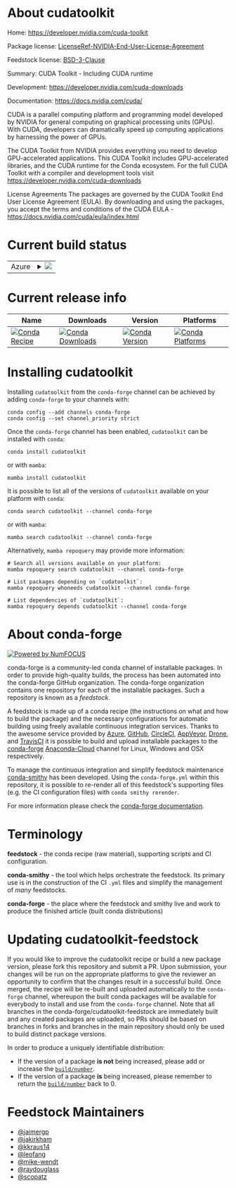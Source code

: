 About cudatoolkit
=================

Home: https://developer.nvidia.com/cuda-toolkit

Package license: [LicenseRef-NVIDIA-End-User-License-Agreement](https://docs.nvidia.com/cuda/eula/index.html)

Feedstock license: [BSD-3-Clause](https://github.com/conda-forge/cudatoolkit-feedstock/blob/main/LICENSE.txt)

Summary: CUDA Toolkit - Including CUDA runtime

Development: https://developer.nvidia.com/cuda-downloads

Documentation: https://docs.nvidia.com/cuda/

CUDA is a parallel computing platform and programming model developed by NVIDIA for general computing on graphical processing units (GPUs). With CUDA, developers can dramatically speed up computing applications by harnessing the power of GPUs.

The CUDA Toolkit from NVIDIA provides everything you need to develop GPU-accelerated applications. This CUDA Toolkit includes GPU-accelerated libraries, and the CUDA runtime for the Conda ecosystem. For the full CUDA Toolkit with a compiler and development tools visit https://developer.nvidia.com/cuda-downloads

License Agreements
The packages are governed by the CUDA Toolkit End User License Agreement (EULA). By downloading and using the packages, you accept the terms and conditions of the CUDA EULA - https://docs.nvidia.com/cuda/eula/index.html


Current build status
====================


<table>
    
  <tr>
    <td>Azure</td>
    <td>
      <details>
        <summary>
          <a href="https://dev.azure.com/conda-forge/feedstock-builds/_build/latest?definitionId=10936&branchName=main">
            <img src="https://dev.azure.com/conda-forge/feedstock-builds/_apis/build/status/cudatoolkit-feedstock?branchName=main">
          </a>
        </summary>
        <table>
          <thead><tr><th>Variant</th><th>Status</th></tr></thead>
          <tbody><tr>
              <td>linux_64_major_minor_ver10.0</td>
              <td>
                <a href="https://dev.azure.com/conda-forge/feedstock-builds/_build/latest?definitionId=10936&branchName=main">
                  <img src="https://dev.azure.com/conda-forge/feedstock-builds/_apis/build/status/cudatoolkit-feedstock?branchName=main&jobName=linux&configuration=linux_64_major_minor_ver10.0" alt="variant">
                </a>
              </td>
            </tr><tr>
              <td>linux_64_major_minor_ver10.1</td>
              <td>
                <a href="https://dev.azure.com/conda-forge/feedstock-builds/_build/latest?definitionId=10936&branchName=main">
                  <img src="https://dev.azure.com/conda-forge/feedstock-builds/_apis/build/status/cudatoolkit-feedstock?branchName=main&jobName=linux&configuration=linux_64_major_minor_ver10.1" alt="variant">
                </a>
              </td>
            </tr><tr>
              <td>linux_64_major_minor_ver10.2</td>
              <td>
                <a href="https://dev.azure.com/conda-forge/feedstock-builds/_build/latest?definitionId=10936&branchName=main">
                  <img src="https://dev.azure.com/conda-forge/feedstock-builds/_apis/build/status/cudatoolkit-feedstock?branchName=main&jobName=linux&configuration=linux_64_major_minor_ver10.2" alt="variant">
                </a>
              </td>
            </tr><tr>
              <td>linux_64_major_minor_ver11.0</td>
              <td>
                <a href="https://dev.azure.com/conda-forge/feedstock-builds/_build/latest?definitionId=10936&branchName=main">
                  <img src="https://dev.azure.com/conda-forge/feedstock-builds/_apis/build/status/cudatoolkit-feedstock?branchName=main&jobName=linux&configuration=linux_64_major_minor_ver11.0" alt="variant">
                </a>
              </td>
            </tr><tr>
              <td>linux_64_major_minor_ver11.1</td>
              <td>
                <a href="https://dev.azure.com/conda-forge/feedstock-builds/_build/latest?definitionId=10936&branchName=main">
                  <img src="https://dev.azure.com/conda-forge/feedstock-builds/_apis/build/status/cudatoolkit-feedstock?branchName=main&jobName=linux&configuration=linux_64_major_minor_ver11.1" alt="variant">
                </a>
              </td>
            </tr><tr>
              <td>linux_64_major_minor_ver11.2.2</td>
              <td>
                <a href="https://dev.azure.com/conda-forge/feedstock-builds/_build/latest?definitionId=10936&branchName=main">
                  <img src="https://dev.azure.com/conda-forge/feedstock-builds/_apis/build/status/cudatoolkit-feedstock?branchName=main&jobName=linux&configuration=linux_64_major_minor_ver11.2.2" alt="variant">
                </a>
              </td>
            </tr><tr>
              <td>linux_64_major_minor_ver11.3.1</td>
              <td>
                <a href="https://dev.azure.com/conda-forge/feedstock-builds/_build/latest?definitionId=10936&branchName=main">
                  <img src="https://dev.azure.com/conda-forge/feedstock-builds/_apis/build/status/cudatoolkit-feedstock?branchName=main&jobName=linux&configuration=linux_64_major_minor_ver11.3.1" alt="variant">
                </a>
              </td>
            </tr><tr>
              <td>linux_64_major_minor_ver11.4.2</td>
              <td>
                <a href="https://dev.azure.com/conda-forge/feedstock-builds/_build/latest?definitionId=10936&branchName=main">
                  <img src="https://dev.azure.com/conda-forge/feedstock-builds/_apis/build/status/cudatoolkit-feedstock?branchName=main&jobName=linux&configuration=linux_64_major_minor_ver11.4.2" alt="variant">
                </a>
              </td>
            </tr><tr>
              <td>linux_64_major_minor_ver11.5.1</td>
              <td>
                <a href="https://dev.azure.com/conda-forge/feedstock-builds/_build/latest?definitionId=10936&branchName=main">
                  <img src="https://dev.azure.com/conda-forge/feedstock-builds/_apis/build/status/cudatoolkit-feedstock?branchName=main&jobName=linux&configuration=linux_64_major_minor_ver11.5.1" alt="variant">
                </a>
              </td>
            </tr><tr>
              <td>linux_64_major_minor_ver11.6.0</td>
              <td>
                <a href="https://dev.azure.com/conda-forge/feedstock-builds/_build/latest?definitionId=10936&branchName=main">
                  <img src="https://dev.azure.com/conda-forge/feedstock-builds/_apis/build/status/cudatoolkit-feedstock?branchName=main&jobName=linux&configuration=linux_64_major_minor_ver11.6.0" alt="variant">
                </a>
              </td>
            </tr><tr>
              <td>linux_64_major_minor_ver11.7.0</td>
              <td>
                <a href="https://dev.azure.com/conda-forge/feedstock-builds/_build/latest?definitionId=10936&branchName=main">
                  <img src="https://dev.azure.com/conda-forge/feedstock-builds/_apis/build/status/cudatoolkit-feedstock?branchName=main&jobName=linux&configuration=linux_64_major_minor_ver11.7.0" alt="variant">
                </a>
              </td>
            </tr><tr>
              <td>linux_64_major_minor_ver11.8.0</td>
              <td>
                <a href="https://dev.azure.com/conda-forge/feedstock-builds/_build/latest?definitionId=10936&branchName=main">
                  <img src="https://dev.azure.com/conda-forge/feedstock-builds/_apis/build/status/cudatoolkit-feedstock?branchName=main&jobName=linux&configuration=linux_64_major_minor_ver11.8.0" alt="variant">
                </a>
              </td>
            </tr><tr>
              <td>linux_64_major_minor_ver9.2</td>
              <td>
                <a href="https://dev.azure.com/conda-forge/feedstock-builds/_build/latest?definitionId=10936&branchName=main">
                  <img src="https://dev.azure.com/conda-forge/feedstock-builds/_apis/build/status/cudatoolkit-feedstock?branchName=main&jobName=linux&configuration=linux_64_major_minor_ver9.2" alt="variant">
                </a>
              </td>
            </tr><tr>
              <td>linux_aarch64_major_minor_ver11.0</td>
              <td>
                <a href="https://dev.azure.com/conda-forge/feedstock-builds/_build/latest?definitionId=10936&branchName=main">
                  <img src="https://dev.azure.com/conda-forge/feedstock-builds/_apis/build/status/cudatoolkit-feedstock?branchName=main&jobName=linux&configuration=linux_aarch64_major_minor_ver11.0" alt="variant">
                </a>
              </td>
            </tr><tr>
              <td>linux_aarch64_major_minor_ver11.1</td>
              <td>
                <a href="https://dev.azure.com/conda-forge/feedstock-builds/_build/latest?definitionId=10936&branchName=main">
                  <img src="https://dev.azure.com/conda-forge/feedstock-builds/_apis/build/status/cudatoolkit-feedstock?branchName=main&jobName=linux&configuration=linux_aarch64_major_minor_ver11.1" alt="variant">
                </a>
              </td>
            </tr><tr>
              <td>linux_aarch64_major_minor_ver11.2.2</td>
              <td>
                <a href="https://dev.azure.com/conda-forge/feedstock-builds/_build/latest?definitionId=10936&branchName=main">
                  <img src="https://dev.azure.com/conda-forge/feedstock-builds/_apis/build/status/cudatoolkit-feedstock?branchName=main&jobName=linux&configuration=linux_aarch64_major_minor_ver11.2.2" alt="variant">
                </a>
              </td>
            </tr><tr>
              <td>linux_aarch64_major_minor_ver11.3.1</td>
              <td>
                <a href="https://dev.azure.com/conda-forge/feedstock-builds/_build/latest?definitionId=10936&branchName=main">
                  <img src="https://dev.azure.com/conda-forge/feedstock-builds/_apis/build/status/cudatoolkit-feedstock?branchName=main&jobName=linux&configuration=linux_aarch64_major_minor_ver11.3.1" alt="variant">
                </a>
              </td>
            </tr><tr>
              <td>linux_aarch64_major_minor_ver11.4.2</td>
              <td>
                <a href="https://dev.azure.com/conda-forge/feedstock-builds/_build/latest?definitionId=10936&branchName=main">
                  <img src="https://dev.azure.com/conda-forge/feedstock-builds/_apis/build/status/cudatoolkit-feedstock?branchName=main&jobName=linux&configuration=linux_aarch64_major_minor_ver11.4.2" alt="variant">
                </a>
              </td>
            </tr><tr>
              <td>linux_aarch64_major_minor_ver11.5.1</td>
              <td>
                <a href="https://dev.azure.com/conda-forge/feedstock-builds/_build/latest?definitionId=10936&branchName=main">
                  <img src="https://dev.azure.com/conda-forge/feedstock-builds/_apis/build/status/cudatoolkit-feedstock?branchName=main&jobName=linux&configuration=linux_aarch64_major_minor_ver11.5.1" alt="variant">
                </a>
              </td>
            </tr><tr>
              <td>linux_aarch64_major_minor_ver11.6.0</td>
              <td>
                <a href="https://dev.azure.com/conda-forge/feedstock-builds/_build/latest?definitionId=10936&branchName=main">
                  <img src="https://dev.azure.com/conda-forge/feedstock-builds/_apis/build/status/cudatoolkit-feedstock?branchName=main&jobName=linux&configuration=linux_aarch64_major_minor_ver11.6.0" alt="variant">
                </a>
              </td>
            </tr><tr>
              <td>linux_aarch64_major_minor_ver11.7.0</td>
              <td>
                <a href="https://dev.azure.com/conda-forge/feedstock-builds/_build/latest?definitionId=10936&branchName=main">
                  <img src="https://dev.azure.com/conda-forge/feedstock-builds/_apis/build/status/cudatoolkit-feedstock?branchName=main&jobName=linux&configuration=linux_aarch64_major_minor_ver11.7.0" alt="variant">
                </a>
              </td>
            </tr><tr>
              <td>linux_aarch64_major_minor_ver11.8.0</td>
              <td>
                <a href="https://dev.azure.com/conda-forge/feedstock-builds/_build/latest?definitionId=10936&branchName=main">
                  <img src="https://dev.azure.com/conda-forge/feedstock-builds/_apis/build/status/cudatoolkit-feedstock?branchName=main&jobName=linux&configuration=linux_aarch64_major_minor_ver11.8.0" alt="variant">
                </a>
              </td>
            </tr><tr>
              <td>linux_ppc64le_major_minor_ver10.2</td>
              <td>
                <a href="https://dev.azure.com/conda-forge/feedstock-builds/_build/latest?definitionId=10936&branchName=main">
                  <img src="https://dev.azure.com/conda-forge/feedstock-builds/_apis/build/status/cudatoolkit-feedstock?branchName=main&jobName=linux&configuration=linux_ppc64le_major_minor_ver10.2" alt="variant">
                </a>
              </td>
            </tr><tr>
              <td>linux_ppc64le_major_minor_ver11.0</td>
              <td>
                <a href="https://dev.azure.com/conda-forge/feedstock-builds/_build/latest?definitionId=10936&branchName=main">
                  <img src="https://dev.azure.com/conda-forge/feedstock-builds/_apis/build/status/cudatoolkit-feedstock?branchName=main&jobName=linux&configuration=linux_ppc64le_major_minor_ver11.0" alt="variant">
                </a>
              </td>
            </tr><tr>
              <td>linux_ppc64le_major_minor_ver11.1</td>
              <td>
                <a href="https://dev.azure.com/conda-forge/feedstock-builds/_build/latest?definitionId=10936&branchName=main">
                  <img src="https://dev.azure.com/conda-forge/feedstock-builds/_apis/build/status/cudatoolkit-feedstock?branchName=main&jobName=linux&configuration=linux_ppc64le_major_minor_ver11.1" alt="variant">
                </a>
              </td>
            </tr><tr>
              <td>linux_ppc64le_major_minor_ver11.2.2</td>
              <td>
                <a href="https://dev.azure.com/conda-forge/feedstock-builds/_build/latest?definitionId=10936&branchName=main">
                  <img src="https://dev.azure.com/conda-forge/feedstock-builds/_apis/build/status/cudatoolkit-feedstock?branchName=main&jobName=linux&configuration=linux_ppc64le_major_minor_ver11.2.2" alt="variant">
                </a>
              </td>
            </tr><tr>
              <td>linux_ppc64le_major_minor_ver11.3.1</td>
              <td>
                <a href="https://dev.azure.com/conda-forge/feedstock-builds/_build/latest?definitionId=10936&branchName=main">
                  <img src="https://dev.azure.com/conda-forge/feedstock-builds/_apis/build/status/cudatoolkit-feedstock?branchName=main&jobName=linux&configuration=linux_ppc64le_major_minor_ver11.3.1" alt="variant">
                </a>
              </td>
            </tr><tr>
              <td>linux_ppc64le_major_minor_ver11.4.2</td>
              <td>
                <a href="https://dev.azure.com/conda-forge/feedstock-builds/_build/latest?definitionId=10936&branchName=main">
                  <img src="https://dev.azure.com/conda-forge/feedstock-builds/_apis/build/status/cudatoolkit-feedstock?branchName=main&jobName=linux&configuration=linux_ppc64le_major_minor_ver11.4.2" alt="variant">
                </a>
              </td>
            </tr><tr>
              <td>linux_ppc64le_major_minor_ver11.5.1</td>
              <td>
                <a href="https://dev.azure.com/conda-forge/feedstock-builds/_build/latest?definitionId=10936&branchName=main">
                  <img src="https://dev.azure.com/conda-forge/feedstock-builds/_apis/build/status/cudatoolkit-feedstock?branchName=main&jobName=linux&configuration=linux_ppc64le_major_minor_ver11.5.1" alt="variant">
                </a>
              </td>
            </tr><tr>
              <td>linux_ppc64le_major_minor_ver11.6.0</td>
              <td>
                <a href="https://dev.azure.com/conda-forge/feedstock-builds/_build/latest?definitionId=10936&branchName=main">
                  <img src="https://dev.azure.com/conda-forge/feedstock-builds/_apis/build/status/cudatoolkit-feedstock?branchName=main&jobName=linux&configuration=linux_ppc64le_major_minor_ver11.6.0" alt="variant">
                </a>
              </td>
            </tr><tr>
              <td>linux_ppc64le_major_minor_ver11.7.0</td>
              <td>
                <a href="https://dev.azure.com/conda-forge/feedstock-builds/_build/latest?definitionId=10936&branchName=main">
                  <img src="https://dev.azure.com/conda-forge/feedstock-builds/_apis/build/status/cudatoolkit-feedstock?branchName=main&jobName=linux&configuration=linux_ppc64le_major_minor_ver11.7.0" alt="variant">
                </a>
              </td>
            </tr><tr>
              <td>linux_ppc64le_major_minor_ver11.8.0</td>
              <td>
                <a href="https://dev.azure.com/conda-forge/feedstock-builds/_build/latest?definitionId=10936&branchName=main">
                  <img src="https://dev.azure.com/conda-forge/feedstock-builds/_apis/build/status/cudatoolkit-feedstock?branchName=main&jobName=linux&configuration=linux_ppc64le_major_minor_ver11.8.0" alt="variant">
                </a>
              </td>
            </tr><tr>
              <td>win_64_major_minor_ver10.0</td>
              <td>
                <a href="https://dev.azure.com/conda-forge/feedstock-builds/_build/latest?definitionId=10936&branchName=main">
                  <img src="https://dev.azure.com/conda-forge/feedstock-builds/_apis/build/status/cudatoolkit-feedstock?branchName=main&jobName=win&configuration=win_64_major_minor_ver10.0" alt="variant">
                </a>
              </td>
            </tr><tr>
              <td>win_64_major_minor_ver10.1</td>
              <td>
                <a href="https://dev.azure.com/conda-forge/feedstock-builds/_build/latest?definitionId=10936&branchName=main">
                  <img src="https://dev.azure.com/conda-forge/feedstock-builds/_apis/build/status/cudatoolkit-feedstock?branchName=main&jobName=win&configuration=win_64_major_minor_ver10.1" alt="variant">
                </a>
              </td>
            </tr><tr>
              <td>win_64_major_minor_ver10.2</td>
              <td>
                <a href="https://dev.azure.com/conda-forge/feedstock-builds/_build/latest?definitionId=10936&branchName=main">
                  <img src="https://dev.azure.com/conda-forge/feedstock-builds/_apis/build/status/cudatoolkit-feedstock?branchName=main&jobName=win&configuration=win_64_major_minor_ver10.2" alt="variant">
                </a>
              </td>
            </tr><tr>
              <td>win_64_major_minor_ver11.0</td>
              <td>
                <a href="https://dev.azure.com/conda-forge/feedstock-builds/_build/latest?definitionId=10936&branchName=main">
                  <img src="https://dev.azure.com/conda-forge/feedstock-builds/_apis/build/status/cudatoolkit-feedstock?branchName=main&jobName=win&configuration=win_64_major_minor_ver11.0" alt="variant">
                </a>
              </td>
            </tr><tr>
              <td>win_64_major_minor_ver11.1</td>
              <td>
                <a href="https://dev.azure.com/conda-forge/feedstock-builds/_build/latest?definitionId=10936&branchName=main">
                  <img src="https://dev.azure.com/conda-forge/feedstock-builds/_apis/build/status/cudatoolkit-feedstock?branchName=main&jobName=win&configuration=win_64_major_minor_ver11.1" alt="variant">
                </a>
              </td>
            </tr><tr>
              <td>win_64_major_minor_ver11.2.2</td>
              <td>
                <a href="https://dev.azure.com/conda-forge/feedstock-builds/_build/latest?definitionId=10936&branchName=main">
                  <img src="https://dev.azure.com/conda-forge/feedstock-builds/_apis/build/status/cudatoolkit-feedstock?branchName=main&jobName=win&configuration=win_64_major_minor_ver11.2.2" alt="variant">
                </a>
              </td>
            </tr><tr>
              <td>win_64_major_minor_ver11.3.1</td>
              <td>
                <a href="https://dev.azure.com/conda-forge/feedstock-builds/_build/latest?definitionId=10936&branchName=main">
                  <img src="https://dev.azure.com/conda-forge/feedstock-builds/_apis/build/status/cudatoolkit-feedstock?branchName=main&jobName=win&configuration=win_64_major_minor_ver11.3.1" alt="variant">
                </a>
              </td>
            </tr><tr>
              <td>win_64_major_minor_ver11.4.2</td>
              <td>
                <a href="https://dev.azure.com/conda-forge/feedstock-builds/_build/latest?definitionId=10936&branchName=main">
                  <img src="https://dev.azure.com/conda-forge/feedstock-builds/_apis/build/status/cudatoolkit-feedstock?branchName=main&jobName=win&configuration=win_64_major_minor_ver11.4.2" alt="variant">
                </a>
              </td>
            </tr><tr>
              <td>win_64_major_minor_ver11.5.1</td>
              <td>
                <a href="https://dev.azure.com/conda-forge/feedstock-builds/_build/latest?definitionId=10936&branchName=main">
                  <img src="https://dev.azure.com/conda-forge/feedstock-builds/_apis/build/status/cudatoolkit-feedstock?branchName=main&jobName=win&configuration=win_64_major_minor_ver11.5.1" alt="variant">
                </a>
              </td>
            </tr><tr>
              <td>win_64_major_minor_ver11.6.0</td>
              <td>
                <a href="https://dev.azure.com/conda-forge/feedstock-builds/_build/latest?definitionId=10936&branchName=main">
                  <img src="https://dev.azure.com/conda-forge/feedstock-builds/_apis/build/status/cudatoolkit-feedstock?branchName=main&jobName=win&configuration=win_64_major_minor_ver11.6.0" alt="variant">
                </a>
              </td>
            </tr><tr>
              <td>win_64_major_minor_ver11.7.0</td>
              <td>
                <a href="https://dev.azure.com/conda-forge/feedstock-builds/_build/latest?definitionId=10936&branchName=main">
                  <img src="https://dev.azure.com/conda-forge/feedstock-builds/_apis/build/status/cudatoolkit-feedstock?branchName=main&jobName=win&configuration=win_64_major_minor_ver11.7.0" alt="variant">
                </a>
              </td>
            </tr><tr>
              <td>win_64_major_minor_ver11.8.0</td>
              <td>
                <a href="https://dev.azure.com/conda-forge/feedstock-builds/_build/latest?definitionId=10936&branchName=main">
                  <img src="https://dev.azure.com/conda-forge/feedstock-builds/_apis/build/status/cudatoolkit-feedstock?branchName=main&jobName=win&configuration=win_64_major_minor_ver11.8.0" alt="variant">
                </a>
              </td>
            </tr><tr>
              <td>win_64_major_minor_ver9.2</td>
              <td>
                <a href="https://dev.azure.com/conda-forge/feedstock-builds/_build/latest?definitionId=10936&branchName=main">
                  <img src="https://dev.azure.com/conda-forge/feedstock-builds/_apis/build/status/cudatoolkit-feedstock?branchName=main&jobName=win&configuration=win_64_major_minor_ver9.2" alt="variant">
                </a>
              </td>
            </tr>
          </tbody>
        </table>
      </details>
    </td>
  </tr>
</table>

Current release info
====================

| Name | Downloads | Version | Platforms |
| --- | --- | --- | --- |
| [![Conda Recipe](https://img.shields.io/badge/recipe-cudatoolkit-green.svg)](https://anaconda.org/conda-forge/cudatoolkit) | [![Conda Downloads](https://img.shields.io/conda/dn/conda-forge/cudatoolkit.svg)](https://anaconda.org/conda-forge/cudatoolkit) | [![Conda Version](https://img.shields.io/conda/vn/conda-forge/cudatoolkit.svg)](https://anaconda.org/conda-forge/cudatoolkit) | [![Conda Platforms](https://img.shields.io/conda/pn/conda-forge/cudatoolkit.svg)](https://anaconda.org/conda-forge/cudatoolkit) |

Installing cudatoolkit
======================

Installing `cudatoolkit` from the `conda-forge` channel can be achieved by adding `conda-forge` to your channels with:

```
conda config --add channels conda-forge
conda config --set channel_priority strict
```

Once the `conda-forge` channel has been enabled, `cudatoolkit` can be installed with `conda`:

```
conda install cudatoolkit
```

or with `mamba`:

```
mamba install cudatoolkit
```

It is possible to list all of the versions of `cudatoolkit` available on your platform with `conda`:

```
conda search cudatoolkit --channel conda-forge
```

or with `mamba`:

```
mamba search cudatoolkit --channel conda-forge
```

Alternatively, `mamba repoquery` may provide more information:

```
# Search all versions available on your platform:
mamba repoquery search cudatoolkit --channel conda-forge

# List packages depending on `cudatoolkit`:
mamba repoquery whoneeds cudatoolkit --channel conda-forge

# List dependencies of `cudatoolkit`:
mamba repoquery depends cudatoolkit --channel conda-forge
```


About conda-forge
=================

[![Powered by
NumFOCUS](https://img.shields.io/badge/powered%20by-NumFOCUS-orange.svg?style=flat&colorA=E1523D&colorB=007D8A)](https://numfocus.org)

conda-forge is a community-led conda channel of installable packages.
In order to provide high-quality builds, the process has been automated into the
conda-forge GitHub organization. The conda-forge organization contains one repository
for each of the installable packages. Such a repository is known as a *feedstock*.

A feedstock is made up of a conda recipe (the instructions on what and how to build
the package) and the necessary configurations for automatic building using freely
available continuous integration services. Thanks to the awesome service provided by
[Azure](https://azure.microsoft.com/en-us/services/devops/), [GitHub](https://github.com/),
[CircleCI](https://circleci.com/), [AppVeyor](https://www.appveyor.com/),
[Drone](https://cloud.drone.io/welcome), and [TravisCI](https://travis-ci.com/)
it is possible to build and upload installable packages to the
[conda-forge](https://anaconda.org/conda-forge) [Anaconda-Cloud](https://anaconda.org/)
channel for Linux, Windows and OSX respectively.

To manage the continuous integration and simplify feedstock maintenance
[conda-smithy](https://github.com/conda-forge/conda-smithy) has been developed.
Using the ``conda-forge.yml`` within this repository, it is possible to re-render all of
this feedstock's supporting files (e.g. the CI configuration files) with ``conda smithy rerender``.

For more information please check the [conda-forge documentation](https://conda-forge.org/docs/).

Terminology
===========

**feedstock** - the conda recipe (raw material), supporting scripts and CI configuration.

**conda-smithy** - the tool which helps orchestrate the feedstock.
                   Its primary use is in the construction of the CI ``.yml`` files
                   and simplify the management of *many* feedstocks.

**conda-forge** - the place where the feedstock and smithy live and work to
                  produce the finished article (built conda distributions)


Updating cudatoolkit-feedstock
==============================

If you would like to improve the cudatoolkit recipe or build a new
package version, please fork this repository and submit a PR. Upon submission,
your changes will be run on the appropriate platforms to give the reviewer an
opportunity to confirm that the changes result in a successful build. Once
merged, the recipe will be re-built and uploaded automatically to the
`conda-forge` channel, whereupon the built conda packages will be available for
everybody to install and use from the `conda-forge` channel.
Note that all branches in the conda-forge/cudatoolkit-feedstock are
immediately built and any created packages are uploaded, so PRs should be based
on branches in forks and branches in the main repository should only be used to
build distinct package versions.

In order to produce a uniquely identifiable distribution:
 * If the version of a package **is not** being increased, please add or increase
   the [``build/number``](https://docs.conda.io/projects/conda-build/en/latest/resources/define-metadata.html#build-number-and-string).
 * If the version of a package **is** being increased, please remember to return
   the [``build/number``](https://docs.conda.io/projects/conda-build/en/latest/resources/define-metadata.html#build-number-and-string)
   back to 0.

Feedstock Maintainers
=====================

* [@jaimergp](https://github.com/jaimergp/)
* [@jakirkham](https://github.com/jakirkham/)
* [@kkraus14](https://github.com/kkraus14/)
* [@leofang](https://github.com/leofang/)
* [@mike-wendt](https://github.com/mike-wendt/)
* [@raydouglass](https://github.com/raydouglass/)
* [@scopatz](https://github.com/scopatz/)

